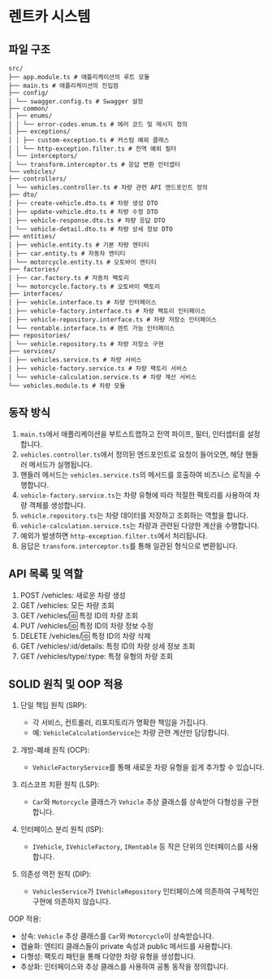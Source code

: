# 렌트카 시스템

## 파일 구조

```
src/
├── app.module.ts # 애플리케이션의 루트 모듈
├── main.ts # 애플리케이션의 진입점
├── config/
│ └── swagger.config.ts # Swagger 설정
├── common/
│ ├── enums/
│ │ └── error-codes.enum.ts # 에러 코드 및 메시지 정의
│ ├── exceptions/
│ │ ├── custom-exception.ts # 커스텀 예외 클래스
│ │ └── http-exception.filter.ts # 전역 예외 필터
│ └── interceptors/
│ └── transform.interceptor.ts # 응답 변환 인터셉터
└── vehicles/
├── controllers/
│ └── vehicles.controller.ts # 차량 관련 API 엔드포인트 정의
├── dto/
│ ├── create-vehicle.dto.ts # 차량 생성 DTO
│ ├── update-vehicle.dto.ts # 차량 수정 DTO
│ ├── vehicle-response.dto.ts # 차량 응답 DTO
│ └── vehicle-detail.dto.ts # 차량 상세 정보 DTO
├── entities/
│ ├── vehicle.entity.ts # 기본 차량 엔티티
│ ├── car.entity.ts # 자동차 엔티티
│ └── motorcycle.entity.ts # 오토바이 엔티티
├── factories/
│ ├── car.factory.ts # 자동차 팩토리
│ └── motorcycle.factory.ts # 오토바이 팩토리
├── interfaces/
│ ├── vehicle.interface.ts # 차량 인터페이스
│ ├── vehicle-factory.interface.ts # 차량 팩토리 인터페이스
│ ├── vehicle-repository.interface.ts # 차량 저장소 인터페이스
│ └── rentable.interface.ts # 렌트 가능 인터페이스
├── repositories/
│ └── vehicle.repository.ts # 차량 저장소 구현
├── services/
│ ├── vehicles.service.ts # 차량 서비스
│ ├── vehicle-factory.service.ts # 차량 팩토리 서비스
│ └── vehicle-calculation.service.ts # 차량 계산 서비스
└── vehicles.module.ts # 차량 모듈
```

## 동작 방식

1. `main.ts`에서 애플리케이션을 부트스트랩하고 전역 파이프, 필터, 인터셉터를 설정합니다.
2. `vehicles.controller.ts`에서 정의된 엔드포인트로 요청이 들어오면, 해당 핸들러 메서드가 실행됩니다.
3. 핸들러 메서드는 `vehicles.service.ts`의 메서드를 호출하여 비즈니스 로직을 수행합니다.
4. `vehicle-factory.service.ts`는 차량 유형에 따라 적절한 팩토리를 사용하여 차량 객체를 생성합니다.
5. `vehicle.repository.ts`는 차량 데이터를 저장하고 조회하는 역할을 합니다.
6. `vehicle-calculation.service.ts`는 차량과 관련된 다양한 계산을 수행합니다.
7. 예외가 발생하면 `http-exception.filter.ts`에서 처리됩니다.
8. 응답은 `transform.interceptor.ts`를 통해 일관된 형식으로 변환됩니다.

## API 목록 및 역할

1. POST /vehicles: 새로운 차량 생성
2. GET /vehicles: 모든 차량 조회
3. GET /vehicles/:id: 특정 ID의 차량 조회
4. PUT /vehicles/:id: 특정 ID의 차량 정보 수정
5. DELETE /vehicles/:id: 특정 ID의 차량 삭제
6. GET /vehicles/:id/details: 특정 ID의 차량 상세 정보 조회
7. GET /vehicles/type/:type: 특정 유형의 차량 조회

## SOLID 원칙 및 OOP 적용

1. 단일 책임 원칙 (SRP):

   - 각 서비스, 컨트롤러, 리포지토리가 명확한 책임을 가집니다.
   - 예: `VehicleCalculationService`는 차량 관련 계산만 담당합니다.

2. 개방-폐쇄 원칙 (OCP):

   - `VehicleFactoryService`를 통해 새로운 차량 유형을 쉽게 추가할 수 있습니다.

3. 리스코프 치환 원칙 (LSP):

   - `Car`와 `Motorcycle` 클래스가 `Vehicle` 추상 클래스를 상속받아 다형성을 구현합니다.

4. 인터페이스 분리 원칙 (ISP):

   - `IVehicle`, `IVehicleFactory`, `IRentable` 등 작은 단위의 인터페이스를 사용합니다.

5. 의존성 역전 원칙 (DIP):
   - `VehiclesService`가 `IVehicleRepository` 인터페이스에 의존하여 구체적인 구현에 의존하지 않습니다.

OOP 적용:

- 상속: `Vehicle` 추상 클래스를 `Car`와 `Motorcycle`이 상속받습니다.
- 캡슐화: 엔티티 클래스들이 private 속성과 public 메서드를 사용합니다.
- 다형성: 팩토리 패턴을 통해 다양한 차량 유형을 생성합니다.
- 추상화: 인터페이스와 추상 클래스를 사용하여 공통 동작을 정의합니다.
